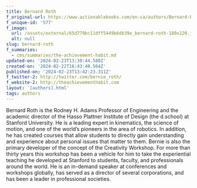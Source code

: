 ```yaml
---
title: Bernard Roth
f_original-url: https://www.actionablebooks.com/en-ca/authors/Bernard-Roth/
f_unique-id: '577'
f_image:
  url: /assets/external/65d779bc11dff5449b6db39e_bernard-roth-180x220.jpeg
  alt: null
slug: bernard-roth
f_summaries:
  - cms/summaries/the-achievement-habit.md
updated-on: '2024-02-23T13:30:44.580Z'
created-on: '2024-02-22T16:43:40.564Z'
published-on: '2024-02-23T13:42:23.311Z'
f_twitter-2: http://twitter.com/bernie_roth/
f_website-2: http://theachievementhabit.com
layout: '[authors].html'
tags: authors
---
```


Bernard Roth is the Rodney H. Adams Professor of Engineering and the academic director of the Hasso Plattner Institute of Design (the d.school) at Stanford University. He is a leading expert in kinematics, the science of motion, and one of the world’s pioneers in the area of robotics. In addition, he has created courses that allow students to directly gain understanding and experience about personal issues that matter to them. Bernie is also the primary developer of the concept of the Creativity Workshop. For more than thirty years this workshop has been a vehicle for him to take the experiential teaching he developed at Stanford to students, faculty, and professionals around the world. He is an in-demand speaker at conferences and workshops globally, has served as a director of several corporations, and has been a leader in professional societies.
